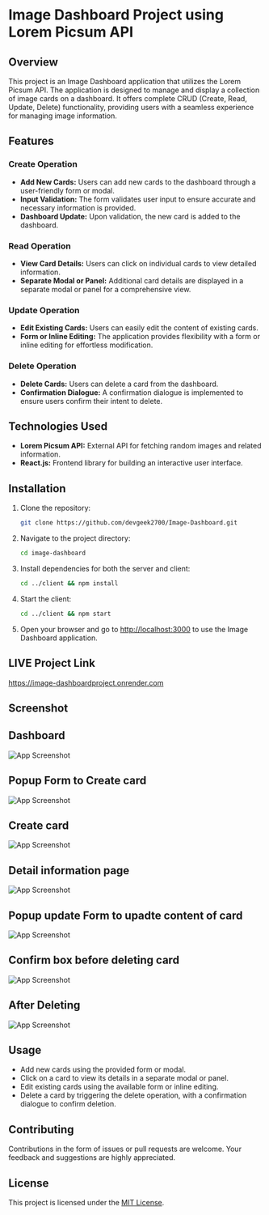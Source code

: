 # Image Dashboard Project using Lorem Picsum API

## Overview

This project is an Image Dashboard application that utilizes the Lorem Picsum API. The application is designed to manage and display a collection of image cards on a dashboard. It offers complete CRUD (Create, Read, Update, Delete) functionality, providing users with a seamless experience for managing image information.

## Features

### Create Operation

- **Add New Cards:** Users can add new cards to the dashboard through a user-friendly form or modal.
- **Input Validation:** The form validates user input to ensure accurate and necessary information is provided.
- **Dashboard Update:** Upon validation, the new card is added to the dashboard.

### Read Operation

- **View Card Details:** Users can click on individual cards to view detailed information.
- **Separate Modal or Panel:** Additional card details are displayed in a separate modal or panel for a comprehensive view.

### Update Operation

- **Edit Existing Cards:** Users can easily edit the content of existing cards.
- **Form or Inline Editing:** The application provides flexibility with a form or inline editing for effortless modification.

### Delete Operation

- **Delete Cards:** Users can delete a card from the dashboard.
- **Confirmation Dialogue:** A confirmation dialogue is implemented to ensure users confirm their intent to delete.

## Technologies Used

- **Lorem Picsum API:** External API for fetching random images and related information.
- **React.js:** Frontend library for building an interactive user interface.


## Installation

1. Clone the repository:

   ```bash
   git clone https://github.com/devgeek2700/Image-Dashboard.git
   ```

2. Navigate to the project directory:

   ```bash
   cd image-dashboard
   ```

3. Install dependencies for both the server and client:

   ```bash
   cd ../client && npm install
   ```

4. Start the client:

   ```bash
   cd ../client && npm start
   ```

7. Open your browser and go to [http://localhost:3000](http://localhost:3000) to use the Image Dashboard application.

## LIVE Project Link
https://image-dashboardproject.onrender.com

## Screenshot

## Dashboard 

![App Screenshot](https://github.com/devgeek2700/Image-Dashboard/blob/master/src/assets/OuputImages/o1.png?raw=true)

## Popup Form to Create card

![App Screenshot](https://github.com/devgeek2700/Image-Dashboard/blob/master/src/assets/OuputImages/o2.png?raw=true)

## Create card

![App Screenshot](https://github.com/devgeek2700/Image-Dashboard/blob/master/src/assets/OuputImages/o3.png?raw=true)

## Detail information page 

![App Screenshot](https://github.com/devgeek2700/Image-Dashboard/blob/master/src/assets/OuputImages/o4.png?raw=true)

## Popup update Form to upadte content of card

![App Screenshot](https://github.com/devgeek2700/Image-Dashboard/blob/master/src/assets/OuputImages/o5.png?raw=true)

## Confirm box before deleting card

![App Screenshot](https://github.com/devgeek2700/Image-Dashboard/blob/master/src/assets/OuputImages/o6.png?raw=true)

## After Deleting

![App Screenshot](https://github.com/devgeek2700/Image-Dashboard/blob/master/src/assets/OuputImages/o7.png?raw=true)

## Usage

- Add new cards using the provided form or modal.
- Click on a card to view its details in a separate modal or panel.
- Edit existing cards using the available form or inline editing.
- Delete a card by triggering the delete operation, with a confirmation dialogue to confirm deletion.

## Contributing

Contributions in the form of issues or pull requests are welcome. Your feedback and suggestions are highly appreciated.

## License

This project is licensed under the [MIT License](LICENSE).
